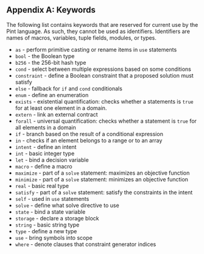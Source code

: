 ## Appendix A: Keywords

The following list contains keywords that are reserved for current use by the Pint language. As
such, they cannot be used as identifiers. Identifiers are names of macros, variables, tuple fields,
modules, or types.

- `as` - perform primitive casting or rename items in `use` statements
- `bool` - the Boolean type
- `b256` - the 256-bit hash type
- `cond` - select between multiple expressions based on some conditions
- `constraint` - define a Boolean constraint that a proposed solution must satisfy
- `else` - fallback for `if` and `cond` conditionals
- `enum` - define an enumeration
- `exists` - existential quantification: checks whether a statements is `true` for at least one
  element in a domain.
- `extern` - link an external contract
- `forall` - universal quantification: checks whether a statement is `true` for all elements in a
  domain
- `if` - branch based on the result of a conditional expression
- `in` - checks if an element belongs to a range or to an array
- `intent` - define an intent
- `int` - basic integer type
- `let` - bind a decision variable
- `macro` - define a macro
- `maximize` - part of a `solve` statement: maximizes an objective function
- `minimize` - part of a `solve` statement: minimizes an objective function
- `real` - basic real type
- `satisfy` - part of a `solve` statement: satisfy the constraints in the intent
- `self` - used in `use` statements
- `solve` - define what solve directive to use
- `state` - bind a state variable
- `storage` - declare a storage block
- `string` - basic string type
- `type` - define a new type
- `use` - bring symbols into scope
- `where` - denote clauses that constraint generator indices
